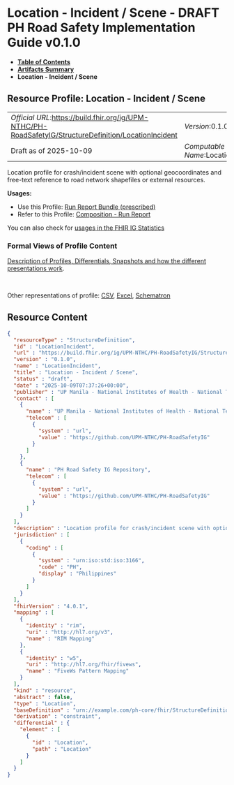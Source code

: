 # Location - Incident / Scene - DRAFT PH Road Safety Implementation Guide v0.1.0

* [**Table of Contents**](toc.md)
* [**Artifacts Summary**](artifacts.md)
* **Location - Incident / Scene**

## Resource Profile: Location - Incident / Scene 

| | |
| :--- | :--- |
| *Official URL*:https://build.fhir.org/ig/UPM-NTHC/PH-RoadSafetyIG/StructureDefinition/LocationIncident | *Version*:0.1.0 |
| Draft as of 2025-10-09 | *Computable Name*:LocationIncident |

 
Location profile for crash/incident scene with optional geocoordinates and free-text reference to road network shapefiles or external resources. 

**Usages:**

* Use this Profile: [Run Report Bundle (prescribed)](StructureDefinition-RunReportBundle.md)
* Refer to this Profile: [Composition - Run Report](StructureDefinition-CompositionRunReport.md)

You can also check for [usages in the FHIR IG Statistics](https://packages2.fhir.org/xig/example.fhir.ph.roadsafety|current/StructureDefinition/LocationIncident)

### Formal Views of Profile Content

 [Description of Profiles, Differentials, Snapshots and how the different presentations work](http://build.fhir.org/ig/FHIR/ig-guidance/readingIgs.html#structure-definitions). 

 

Other representations of profile: [CSV](StructureDefinition-LocationIncident.csv), [Excel](StructureDefinition-LocationIncident.xlsx), [Schematron](StructureDefinition-LocationIncident.sch) 



## Resource Content

```json
{
  "resourceType" : "StructureDefinition",
  "id" : "LocationIncident",
  "url" : "https://build.fhir.org/ig/UPM-NTHC/PH-RoadSafetyIG/StructureDefinition/LocationIncident",
  "version" : "0.1.0",
  "name" : "LocationIncident",
  "title" : "Location - Incident / Scene",
  "status" : "draft",
  "date" : "2025-10-09T07:37:26+00:00",
  "publisher" : "UP Manila - National Institutes of Health - National Telehealth Center",
  "contact" : [
    {
      "name" : "UP Manila - National Institutes of Health - National Telehealth Center",
      "telecom" : [
        {
          "system" : "url",
          "value" : "https://github.com/UPM-NTHC/PH-RoadSafetyIG"
        }
      ]
    },
    {
      "name" : "PH Road Safety IG Repository",
      "telecom" : [
        {
          "system" : "url",
          "value" : "https://github.com/UPM-NTHC/PH-RoadSafetyIG"
        }
      ]
    }
  ],
  "description" : "Location profile for crash/incident scene with optional geocoordinates and free-text reference to road network shapefiles or external resources.",
  "jurisdiction" : [
    {
      "coding" : [
        {
          "system" : "urn:iso:std:iso:3166",
          "code" : "PH",
          "display" : "Philippines"
        }
      ]
    }
  ],
  "fhirVersion" : "4.0.1",
  "mapping" : [
    {
      "identity" : "rim",
      "uri" : "http://hl7.org/v3",
      "name" : "RIM Mapping"
    },
    {
      "identity" : "w5",
      "uri" : "http://hl7.org/fhir/fivews",
      "name" : "FiveWs Pattern Mapping"
    }
  ],
  "kind" : "resource",
  "abstract" : false,
  "type" : "Location",
  "baseDefinition" : "urn://example.com/ph-core/fhir/StructureDefinition/ph-core-location",
  "derivation" : "constraint",
  "differential" : {
    "element" : [
      {
        "id" : "Location",
        "path" : "Location"
      }
    ]
  }
}

```

